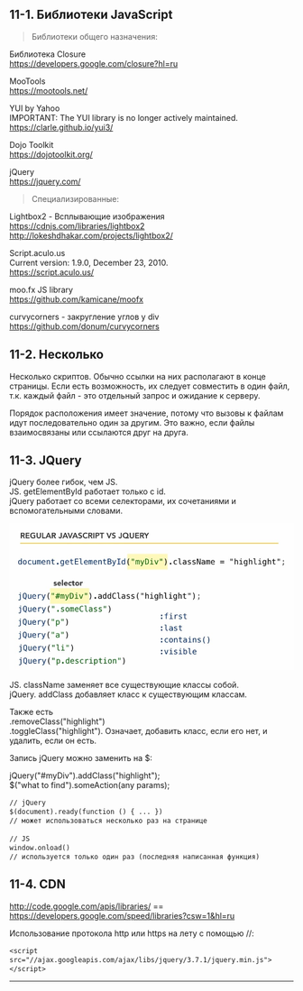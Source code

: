 ## 11-1. Библиотеки JavaScript

> Библиотеки общего назначения:

Библиотека Closure  
https://developers.google.com/closure?hl=ru  

MooTools  
https://mootools.net/

YUI by Yahoo  
IMPORTANT: The YUI library is no longer actively maintained.
https://clarle.github.io/yui3/  
 
Dojo Toolkit  
https://dojotoolkit.org/

jQuery  
https://jquery.com/

> Специализированные:  

Lightbox2  - Всплывающие изображения
https://cdnjs.com/libraries/lightbox2
http://lokeshdhakar.com/projects/lightbox2/

Script.aculo.us  
Current version: 1.9.0, December 23, 2010.  
https://script.aculo.us/

moo.fx JS library  
https://github.com/kamicane/moofx

curvycorners - закругление углов у div  
https://github.com/donum/curvycorners


## 11-2. Несколько

Несколько скриптов. Обычно ссылки на них располагают в конце страницы. Если есть возможность, их следует совместить в один файл, т.к. каждый файл - это отдельный запрос и ожидание к серверу.   

Порядок расположения имеет значение, потому что вызовы к файлам идут последовательно один за другим. Это важно, если файлы взаимосвязаны или ссылаются друг на друга.  

## 11-3. JQuery

jQuery более гибок, чем JS.  
JS. getElementById работает только с id.  
jQuery работает со всеми селекторами, их сочетаниями и вспомогательными словами.  

<img src="img/js-jquery.jpg" alt="drawing" width="600"/>

JS. className заменяет все существующие классы собой.  
jQuery. addClass добавляет класс к существующим классам.  

Также есть  
.removeClass("highlight")  
.toggleClass("highlight"). Означает, добавить класс, если его нет, и удалить, если он есть.  

Запись jQuery можно заменить на $:  

jQuery("#myDiv").addClass("highlight");  
$("what to find").someAction(any params);  

    // jQuery
    $(document).ready(function () { ... })
    // может использоваться несколько раз на странице
    
    // JS
    window.onload()
    // используется только один раз (последняя написанная функция)

## 11-4. CDN

http://code.google.com/apis/libraries/ ==
https://developers.google.com/speed/libraries?csw=1&hl=ru

Использование протокола http или https на лету с помощью //:  

    <script src="//ajax.googleapis.com/ajax/libs/jquery/3.7.1/jquery.min.js"></script>

---
